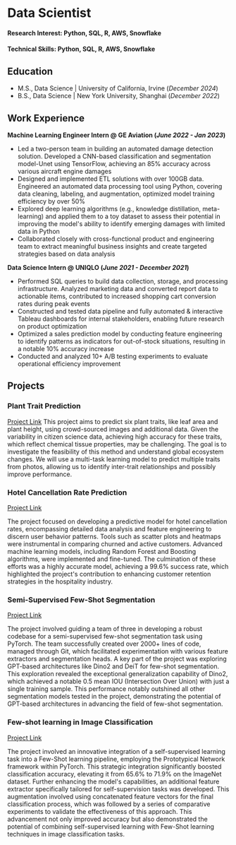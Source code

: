 # Data Scientist

#### Research Interest: Python, SQL, R, AWS, Snowflake
#### Technical Skills: Python, SQL, R, AWS, Snowflake

## Education						       		
- M.S., Data Science	| University of California, Irvine (_December 2024_)	 			        		
- B.S., Data Science | New York University, Shanghai (_December 2022_)

## Work Experience
**Machine Learning Engineer Intern @ GE Aviation (_June 2022 - Jan 2023_)**
-  Led a two-person team in building an automated damage detection solution. Developed a CNN-based classification and segmentation model-Unet using TensorFlow, achieving an 85% accuracy across various aircraft engine damages
- Designed and implemented ETL solutions with over 100GB data. Engineered an automated data processing tool using Python, covering data cleaning, labeling, and augmentation, optimized model training efficiency by over 50%
-  Explored deep learning algorithms (e.g., knowledge distillation, meta-learning) and applied them to a toy dataset to assess their potential in improving the model's ability to identify emerging damages with limited data in Python
-   Collaborated closely with cross-functional product and engineering team to extract meaningful business insights and create targeted strategies based on data analysis

**Data Science Intern @ UNIQLO (_June 2021 - December 2021_)**
- Performed SQL queries to build data collection, storage, and processing infrastructure. Analyzed marketing data and converted report data to actionable items, contributed to increased shopping cart conversion rates during peak events
- Constructed and tested data pipeline and fully automated & interactive Tableau dashboards for internal stakeholders, enabling future research on product optimization
- Optimized a sales prediction model by conducting feature engineering to identify patterns as indicators for out-of-stock situations, resulting in a notable 10% accuracy increase
- Conducted and analyzed 10+ A/B testing experiments to evaluate operational efficiency improvement

## Projects
### Plant Trait Prediction
[Project Link](https://github.com/YumengggZhang/Plan-Trait-Prediction)
This project aims to predict six plant traits, like leaf area and plant height, using crowd-sourced images and additional data. Given the variability in citizen science data, achieving high accuracy for these traits, which reflect chemical tissue properties, may be challenging. The goal is to investigate the feasibility of this method and understand global ecosystem changes. We will use a multi-task learning model to predict multiple traits from photos, allowing us to identify inter-trait relationships and possibly improve performance.

### Hotel Cancellation Rate Prediction
[Project Link](https://github.com/YumengggZhang/Hotel-Cancelation)

The project focused on developing a predictive model for hotel cancellation rates, encompassing detailed data analysis and feature engineering to discern user behavior patterns. Tools such as scatter plots and heatmaps were instrumental in comparing churned and active customers. Advanced machine learning models, including Random Forest and Boosting algorithms, were implemented and fine-tuned. The culmination of these efforts was a highly accurate model, achieving a 99.6% success rate, which highlighted the project's contribution to enhancing customer retention strategies in the hospitality industry.

### Semi-Supervised Few-Shot Segmentation
[Project Link](https://github.com/YumengggZhang/Few-Shot-Learning-CV)

The project involved guiding a team of three in developing a robust codebase for a semi-supervised few-shot segmentation task using PyTorch. The team successfully created over 2000+ lines of code, managed through Git, which facilitated experimentation with various feature extractors and segmentation heads. A key part of the project was exploring GPT-based architectures like Dino2 and DeiT for few-shot segmentation. This exploration revealed the exceptional generalization capability of Dino2, which achieved a notable 0.5 mean IOU (Intersection Over Union) with just a single training sample. This performance notably outshined all other segmentation models tested in the project, demonstrating the potential of GPT-based architectures in advancing the field of few-shot segmentation.

### Few-shot learning in Image Classification
[Project Link](https://github.com/YumengggZhang/Few-Shot-Learning-CV)

The project involved an innovative integration of a self-supervised learning task into a Few-Shot learning pipeline, employing the Prototypical Network framework within PyTorch. This strategic integration significantly boosted classification accuracy, elevating it from 65.6% to 71.9% on the ImageNet dataset. Further enhancing the model's capabilities, an additional feature extractor specifically tailored for self-supervision tasks was developed. This augmentation involved using concatenated feature vectors for the final classification process, which was followed by a series of comparative experiments to validate the effectiveness of this approach. This advancement not only improved accuracy but also demonstrated the potential of combining self-supervised learning with Few-Shot learning techniques in image classification tasks.






